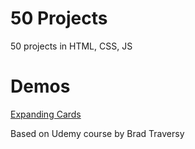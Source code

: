 # 50 Projects
50 projects in HTML, CSS, JS

# Demos
[Expanding Cards](https://tgstern.github.io/50projects/1-ExpandingCards/)

Based on Udemy course by Brad Traversy
